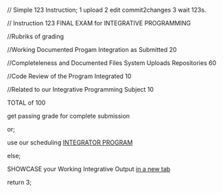 //  Simple 123 Instruction;  1 upload 2 edit commit2changes 3 wait 123s.

//  Instruction 123 FINAL EXAM for INTEGRATIVE PROGRAMMING
<p> //Rubriks of grading </p>
<p> //Working Documented Progam Integration as Submitted                20 </p>
<p> //Completeleness and Documented Files System Uploads Repositories   60 </p>
<p> //Code Review of the Program Integrated                             10 </p>
<p> //Related to our Integrative Programming Subject                    10 </p>
<p>  TOTAL of 100 </p>
<p> get passing grade for complete submission </p>
<p> or; </p>
<p> use our scheduling <a href="https://calendly.com/armadeloibm/30min"> INTEGRATOR PROGRAM </a> </p>
<p> else; </p>
<p> SHOWCASE your Working Integrative Output <a href="https://calendly.com/armadeloibm/30min" target="_blank">in a new tab</a></p>
<p> return 3; </p>
